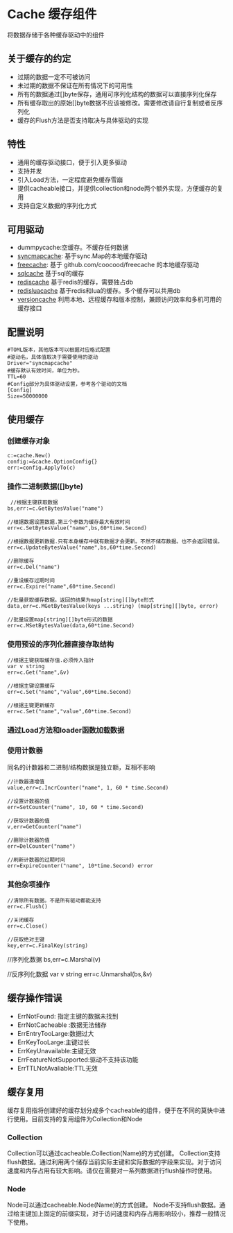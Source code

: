 # Cache  缓存组件

将数据存储于各种缓存驱动中的组件

## 关于缓存的约定

* 过期的数据一定不可被访问
* 未过期的数据不保证在所有情况下的可用性
* 所有的数据通过[]byte保存，通用可序列化结构的数据可以直接序列化保存
* 所有缓存取出的原始[]byte数据不应该被修改。需要修改请自行复制或者反序列化
* 缓存的Flush方法是否支持取决与具体驱动的实现

## 特性

* 通用的缓存驱动接口，便于引入更多驱动
* 支持并发
* 引入Load方法，一定程度避免缓存雪崩
* 提供cacheable接口，并提供collection和node两个额外实现，方便缓存的复用
* 支持自定义数据的序列化方式

## 可用驱动

* dummpycache:空缓存。不缓存任何数据
* [syncmapcache](drivers/syncmapcache): 基于sync.Map的本地缓存驱动
* [freecache](drivers/freecache): 基于 github.com/coocood/freecache 的本地缓存驱动
* [sqlcache](https://github.com/herb-go/providers/tree/master/sql/sqlcache) 基于sql的缓存
* [rediscache](https://github.com/herb-go/providers/tree/master/redis/rediscache) 基于redis的缓存，需要独占db
* [redisluacache](https://github.com/herb-go/providers/tree/master/redis/redisluacache) 基于redis和lua的缓存。多个缓存可以共用db
* [versioncache](drivers/versioncache) 利用本地、远程缓存和版本控制，兼顾访问效率和多机可用的缓存接口
  
## 配置说明

    #TOML版本，其他版本可以根据对应格式配置
    #驱动名，具体值取决于需要使用的驱动
    Driver="syncmapcache"
    #缓存默认有效时间，单位为秒。
    TTL=60   
    #Config部分为具体驱动设置，参考各个驱动的文档
    [Config]
    Size=50000000
    
## 使用缓存 

### 创建缓存对象

    c:=cache.New()
    config:=&cache.OptionConfig{}
    err:=config.ApplyTo(c)

### 操作二进制数据([]byte)

     //根据主键获取数据
    bs,err:=c.GetBytesValue("name")

    //根据数据设置数据.第三个参数为缓存最大有效时间
    err=c.SetBytesValue("name",bs,60*time.Second)

    //根据数据更新数据.只有本身缓存中就有数据才会更新。不然不储存数据。也不会返回错误。
    err=c.UpdateBytesValue("name",bs,60*time.Second)

    //删除缓存
    err=c.Del("name")

    //重设缓存过期时间
    err=c.Expire("name",60*time.Second)

    //批量获取缓存数据。返回的结果为map[string][]byte形式
	data,err=c.MGetBytesValue(keys ...string) (map[string][]byte, error)

    //批量设置map[string][]byte形式的数据
	err=c.MSetBytesValue(data,60*time.Second) 

### 使用预设的序列化器直接存取结构
    //根据主键获取缓存值.必须传入指针
    var v string
    err=c.Get("name",&v)

    //根据主键设置缓存
    err=c.Set("name","value",60*time.Second)

    //根据主键更新缓存
    err=c.Set("name","value",60*time.Second)

### 通过Load方法和loader函数加载数据

### 使用计数器

同名的计数器和二进制/结构数据是独立额，互相不影响

    //计数器递增值
    value,err=c.IncrCounter("name", 1, 60 * time.Second)

    //设置计数器的值
	err=SetCounter("name", 10, 60 * time.Second)

	//获取计数器的值
	v,err=GetCounter("name")

	//删除计数器的值
	err=DelCounter("name")

    //刷新计数器的过期时间
	err=ExpireCounter("name", 10*time.Second) error

### 其他杂项操作

    //清除所有数据。不是所有驱动都能支持
    err=c.Flush()

    //关闭缓存
    err=c.Close()

    //获取绝对主键
    key,err=c.FinalKey(string)

   //序列化数据
   bs,err=c.Marshal(v)

   //反序列化数据
   var v string
   err=c.Unmarshal(bs,&v)

## 缓存操作错误
* ErrNotFound: 指定主键的数据未找到
* ErrNotCacheable :数据无法储存
* ErrEntryTooLarge:数据过大
* ErrKeyTooLarge:主键过长
* ErrKeyUnavailable:主键无效
* ErrFeatureNotSupported:驱动不支持该功能
* ErrTTLNotAvaliable:TTL无效


## 缓存复用

缓存复用指将创建好的缓存划分成多个cacheable的组件，便于在不同的莫快中进行使用。目前支持的复用组件为Collection和Node

### Collection
Collection可以通过cacheable.Collection(Name)的方式创建。
Collection支持flush数据。通过利用两个储存当前实际主键和实际数据的字段来实现。对于访问速度和内存占用有较大影响。请仅在需要对一系列数据进行flush操作时使用。

### Node
Node可以通过cacheable.Node(Name)的方式创建。
Node不支持flush数据。通过给主键加上固定的前缀实现，对于访问速度和内存占用影响较小，推荐一般情况下使用。